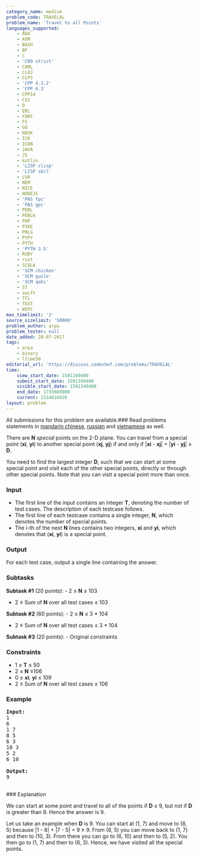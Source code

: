 ```yaml
---
category_name: medium
problem_code: TRAVELAL
problem_name: 'Travel to all Points'
languages_supported:
    - ADA
    - ASM
    - BASH
    - BF
    - C
    - 'C99 strict'
    - CAML
    - CLOJ
    - CLPS
    - 'CPP 4.3.2'
    - 'CPP 6.3'
    - CPP14
    - CS2
    - D
    - ERL
    - FORT
    - FS
    - GO
    - HASK
    - ICK
    - ICON
    - JAVA
    - JS
    - kotlin
    - 'LISP clisp'
    - 'LISP sbcl'
    - LUA
    - NEM
    - NICE
    - NODEJS
    - 'PAS fpc'
    - 'PAS gpc'
    - PERL
    - PERL6
    - PHP
    - PIKE
    - PRLG
    - PYPY
    - PYTH
    - 'PYTH 3.5'
    - RUBY
    - rust
    - SCALA
    - 'SCM chicken'
    - 'SCM guile'
    - 'SCM qobi'
    - ST
    - swift
    - TCL
    - TEXT
    - WSPC
max_timelimit: '2'
source_sizelimit: '50000'
problem_author: arpa
problem_tester: null
date_added: 28-07-2017
tags:
    - arpa
    - binary
    - ltime50
editorial_url: 'https://discuss.codechef.com/problems/TRAVELAL'
time:
    view_start_date: 1501349400
    submit_start_date: 1501349400
    visible_start_date: 1501349400
    end_date: 1735669800
    current: 1514816026
layout: problem
---
```

All submissions for this problem are available.### Read problems statements in [mandarin chinese](http://www.codechef.com/download/translated/LTIME50/mandarin/TRAVELAL.pdf), [russian](http://www.codechef.com/download/translated/LTIME50/russian/TRAVELAL.pdf) and [vietnamese](http://www.codechef.com/download/translated/LTIME50/vietnamese/TRAVELAL.pdf) as well.

There are **N** _special_ points on the 2-D plane. You can travel from a special point (**xi**, **yi**) to another special point (**xj**, **yj**) if and only if |**xi** - **xj**| + |**yi** - **yj**| ≥ **D**.

You need to find the largest integer **D**, such that we can start at some special point and visit each of the other special points, directly or through other special points. Note that you can visit a special point more than once.

### Input

- The first line of the input contains an integer **T**, denoting the number of test cases. The description of each testcase follows.
- The first line of each testcase contains a single integer, **N**, which denotes the number of special points.
- The i-th of the next **N** lines contains two integers, **xi** and **yi**, which denotes that (**xi**, **yi**) is a special point.

### Output

For each test case, output a single line containing the answer.

### Subtasks

**Subtask #1** (20 points): - 2 ≤ **N** ≤ 103
- 2 ≤ Sum of **N** over all test cases ≤ 103

**Subtask #2** (60 points): - 2 ≤ **N** ≤ 3 \* 104
- 2 ≤ Sum of **N** over all test cases ≤ 3 \* 104

**Subtask #3** (20 points): - Original constraints

### Constraints

- 1 ≤ **T** ≤ 50
- 2 ≤ **N** ≤106
- 0 ≤ **xi**, **yi** ≤ 109
- 2 ≤ Sum of **N** over all test cases ≤ 106

### Example

<pre><b>Input:</b>
1
6
1 7
8 5
6 3
10 3
5 2
6 10

<b>Output:</b>
9

</pre>### Explanation
We can start at some point and travel to all of the points if **D** ≤ 9, but not if **D** is greater than 9. Hence the answer is 9.

Let us take an example when **D** is 9. You can start at (1, 7) and move to (8, 5) because |1 - 8| + |7 - 5| = 9 ≥ 9. From (8, 5) you can move back to (1, 7) and then to (10, 3). From there you can go to (6, 10) and then to (5, 2). You then go to (1, 7) and then to (6, 3). Hence, we have visited all the special points.

